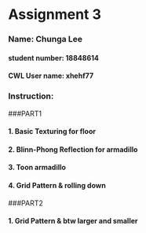 # Assignment 3

### Name: Chunga Lee
#### student number: 18848614
#### CWL User name: xhehf77

### Instruction:

###PART1
#### 1. Basic Texturing for floor

#### 2. Blinn-Phong Reflection for armadillo

#### 3. Toon armadillo

#### 4. Grid Pattern & rolling down

###PART2
#### 1. Grid Pattern & btw larger and smaller






